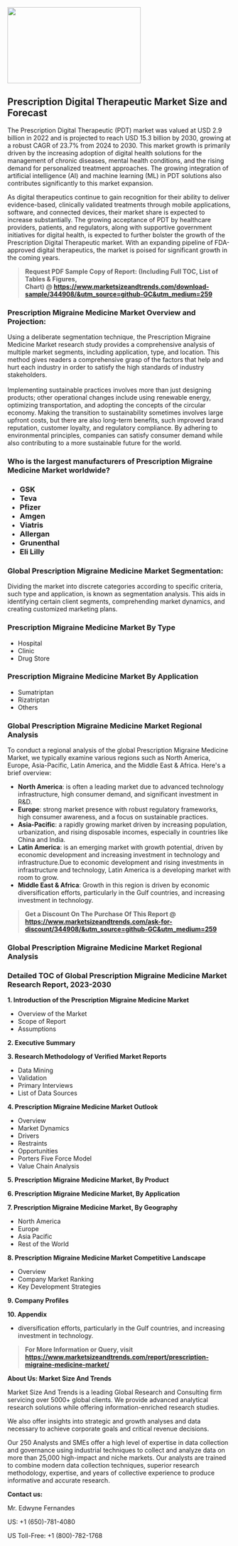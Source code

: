 <p><img class="alignnone size-medium wp-image-20088" src="https://ffe5etoiles.com/wp-content/uploads/2024/12/MST1-300x171.png" alt="" width="300" height="171" /></p><h2>Prescription Digital Therapeutic Market Size and Forecast</h2><p>The Prescription Digital Therapeutic (PDT) market was valued at USD 2.9 billion in 2022 and is projected to reach USD 15.3 billion by 2030, growing at a robust CAGR of 23.7% from 2024 to 2030. This market growth is primarily driven by the increasing adoption of digital health solutions for the management of chronic diseases, mental health conditions, and the rising demand for personalized treatment approaches. The growing integration of artificial intelligence (AI) and machine learning (ML) in PDT solutions also contributes significantly to this market expansion.</p><p>As digital therapeutics continue to gain recognition for their ability to deliver evidence-based, clinically validated treatments through mobile applications, software, and connected devices, their market share is expected to increase substantially. The growing acceptance of PDT by healthcare providers, patients, and regulators, along with supportive government initiatives for digital health, is expected to further bolster the growth of the Prescription Digital Therapeutic market. With an expanding pipeline of FDA-approved digital therapeutics, the market is poised for significant growth in the coming years.</p></p><blockquote id="" class=""><strong>Request PDF Sample Copy of Report: (Including Full TOC, List of Tables &amp; Figures, Chart)&nbsp;@&nbsp;<strong><a href="https://www.marketsizeandtrends.com/download-sample/344908/&utm_source=github-GC&utm_medium=259" target="_blank">https://www.marketsizeandtrends.com/download-sample/344908/&utm_source=github-GC&utm_medium=259</a></strong></strong></blockquote><h3 id="" class="">Prescription Migraine Medicine Market&nbsp;Overview and Projection:</h3><p id="" class="">Using a deliberate segmentation technique, the Prescription Migraine Medicine Market research study provides a comprehensive analysis of multiple market segments, including application, type, and location. This method gives readers a comprehensive grasp of the factors that help and hurt each industry in order to satisfy the high standards of industry stakeholders. <br /> <br />Implementing sustainable practices involves more than just designing products; other operational changes include using renewable energy, optimizing transportation, and adopting the concepts of the circular economy. Making the transition to sustainability sometimes involves large upfront costs, but there are also long-term benefits, such improved brand reputation, customer loyalty, and regulatory compliance. By adhering to environmental principles, companies can satisfy consumer demand while also contributing to a more sustainable future for the world.</p><h3 id="" class="">Who is the largest manufacturers of&nbsp;Prescription Migraine Medicine Market worldwide?</h3><h3 class=""><p><ul><li>GSK </li><li> Teva </li><li> Pfizer </li><li> Amgen </li><li> Viatris </li><li> Allergan </li><li> Grunenthal </li><li> Eli Lilly</li></ul></p></h3><h3 id="" class="">Global&nbsp;Prescription Migraine Medicine Market Segmentation:</h3><p id="" class="">Dividing the market into discrete categories according to specific criteria, such type and application, is known as segmentation analysis. This aids in identifying certain client segments, comprehending market dynamics, and creating customized marketing plans.</p><h3 id="" class="">Prescription Migraine Medicine Market&nbsp;By Type</h3><p><p><ul><li>Hospital</li><li> Clinic</li><li> Drug Store</p></li></ul></p></p><h3 id="" class="">Prescription Migraine Medicine Market&nbsp;By Application</h3><p class=""><p><ul><li>Sumatriptan</li><li> Rizatriptan</li><li> Others</li></ul></p></p><h3 id="" class="">Global Prescription Migraine Medicine Market Regional Analysis</h3><p id="" class="">To conduct a regional analysis of the global Prescription Migraine Medicine Market, we typically examine various regions such as North America, Europe, Asia-Pacific, Latin America, and the Middle East &amp; Africa. Here's a brief overview:</p><ul><li><strong>North America</strong>: is often a leading market due to advanced technology infrastructure, high consumer demand, and significant investment in R&amp;D.</li><li><strong>Europe</strong>: strong market presence with robust regulatory frameworks, high consumer awareness, and a focus on sustainable practices.</li><li><strong>Asia-Pacific</strong>: a rapidly growing market driven by increasing population, urbanization, and rising disposable incomes, especially in countries like China and India.</li><li><strong>Latin America</strong>: is an emerging market with growth potential, driven by economic development and increasing investment in technology and infrastructure.Due to economic development and rising investments in infrastructure and technology, Latin America is a developing market with room to grow.</li><li><strong>Middle East &amp; Africa</strong>: Growth in this region is driven by economic diversification efforts, particularly in the Gulf countries, and increasing investment in technology.</li></ul><blockquote id="" class=""><strong>Get a Discount On The Purchase Of This Report @ <strong><a href="https://www.marketsizeandtrends.com/ask-for-discount/344908/&utm_source=github-GC&utm_medium=259" target="_blank">https://www.marketsizeandtrends.com/ask-for-discount/344908/&utm_source=github-GC&utm_medium=259</a></strong></strong></blockquote><h3 id="" class="">Global Prescription Migraine Medicine Market Regional Analysis</h3><h3 id="" class="">Detailed TOC of Global Prescription Migraine Medicine Market Research Report, 2023-2030</h3><p id="" class=""><strong>1. Introduction of the Prescription Migraine Medicine Market</strong></p><ul><li>Overview of the Market</li><li>Scope of Report</li><li>Assumptions</li></ul><p id="" class=""><strong>2. Executive Summary</strong></p><p id="" class=""><strong>3. Research Methodology of Verified Market Reports</strong></p><ul><li>Data Mining</li><li>Validation</li><li>Primary Interviews</li><li>List of Data Sources</li></ul><p id="" class=""><strong>4. Prescription Migraine Medicine Market Outlook</strong></p><ul><li>Overview</li><li>Market Dynamics</li><li>Drivers</li><li>Restraints</li><li>Opportunities</li><li>Porters Five Force Model</li><li>Value Chain Analysis</li></ul><p id="" class=""><strong>5. Prescription Migraine Medicine Market, By Product</strong></p><p id="" class=""><strong>6. Prescription Migraine Medicine Market, By Application</strong></p><p id="" class=""><strong>7. Prescription Migraine Medicine Market, By Geography</strong></p><ul><li>North America</li><li>Europe</li><li>Asia Pacific</li><li>Rest of the World</li></ul><p id="" class=""><strong>8. Prescription Migraine Medicine Market Competitive Landscape</strong></p><ul><li>Overview</li><li>Company Market Ranking</li><li>Key Development Strategies</li></ul><p id="" class=""><strong>9. Company Profiles</strong></p><p id="" class=""><strong>10. Appendix</strong></p><ul><li>diversification efforts, particularly in the Gulf countries, and increasing investment in technology.</li></ul><blockquote id="" class=""><strong>For More Information or Query, visit <strong><strong><a href="https://www.marketsizeandtrends.com/report/prescription-migraine-medicine-market/" target="_blank">https://www.marketsizeandtrends.com/report/prescription-migraine-medicine-market/</a></strong></strong></strong></blockquote><p id="" class=""><strong>About Us: Market Size And Trends</strong></p><p id="" class="">Market Size And Trends is a leading Global Research and Consulting firm servicing over 5000+ global clients. We provide advanced analytical research solutions while offering information-enriched research studies.</p><p id="" class="">We also offer insights into strategic and growth analyses and data necessary to achieve corporate goals and critical revenue decisions.</p><p id="" class="">Our 250 Analysts and SMEs offer a high level of expertise in data collection and governance using industrial techniques to collect and analyze data on more than 25,000 high-impact and niche markets. Our analysts are trained to combine modern data collection techniques, superior research methodology, expertise, and years of collective experience to produce informative and accurate research.</p><p id="" class=""><strong>Contact us:</strong></p><p id="" class="">Mr. Edwyne Fernandes</p><p id="" class="">US: +1 (650)-781-4080</p><p id="" class="">US Toll-Free: +1 (800)-782-1768</p>
